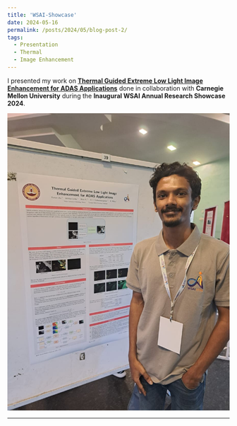 ```yaml
---
title: 'WSAI-Showcase'
date: 2024-05-16
permalink: /posts/2024/05/blog-post-2/
tags:
  - Presentation
  - Thermal
  - Image Enhancement
---
```


I presented my work on [**Thermal Guided Extreme Low Light Image Enhancement for ADAS Applications**](/files/WSAI_Showcase_Poster_2024.pdf) done in collaboration with **Carnegie Mellon University** during the **Inaugural WSAI Annual Research Showcase 2024**.

![WSAI Showcase 2024](/images/WSAI_Showcase_2024.jpeg)

------